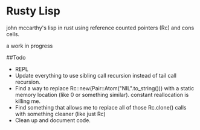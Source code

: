 # Rusty Lisp

john mccarthy's lisp in rust using reference counted pointers (Rc) and cons cells.

a work in progress

##Todo
* REPL 
* Update everything to use sibling call recursion instead of tail call recursion.
* Find a way to replace Rc::new(Pair::Atom("NIL".to_string())) with a static memory location (like 0 or something similar). constant reallocation is killing me.
* Find something that allows me to replace all of those Rc.clone() calls with something cleaner (like just Rc)
* Clean up and document code.
